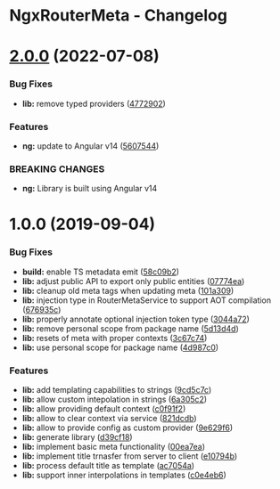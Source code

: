 # NgxRouterMeta - Changelog

# [2.0.0](https://github.com/gund/ngx-router-meta/compare/v1.0.0...v2.0.0) (2022-07-08)


### Bug Fixes

* **lib:** remove typed providers ([4772902](https://github.com/gund/ngx-router-meta/commit/4772902392138dd6a4b66be3587aad685a4dda0f))


### Features

* **ng:** update to Angular v14 ([5607544](https://github.com/gund/ngx-router-meta/commit/560754470375e7c68d68e0fc193e2407210b91e5))


### BREAKING CHANGES

* **ng:** Library is built using Angular v14

# 1.0.0 (2019-09-04)


### Bug Fixes

* **build:** enable TS metadata emit ([58c09b2](https://github.com/gund/ngx-router-meta/commit/58c09b2))
* **lib:** adjust public API to export only public entities ([07774ea](https://github.com/gund/ngx-router-meta/commit/07774ea))
* **lib:** cleanup old meta tags when updating meta ([101a309](https://github.com/gund/ngx-router-meta/commit/101a309))
* **lib:** injection type in RouterMetaService to support AOT compilation ([676935c](https://github.com/gund/ngx-router-meta/commit/676935c))
* **lib:** properly annotate optional injection token type ([3044a72](https://github.com/gund/ngx-router-meta/commit/3044a72))
* **lib:** remove personal scope from package name ([5d13d4d](https://github.com/gund/ngx-router-meta/commit/5d13d4d))
* **lib:** resets of meta with proper contexts ([3c67c74](https://github.com/gund/ngx-router-meta/commit/3c67c74))
* **lib:** use personal scope for package name ([4d987c0](https://github.com/gund/ngx-router-meta/commit/4d987c0))


### Features

* **lib:** add templating capabilities to strings ([9cd5c7c](https://github.com/gund/ngx-router-meta/commit/9cd5c7c))
* **lib:** allow custom intepolation in strings ([6a305c2](https://github.com/gund/ngx-router-meta/commit/6a305c2))
* **lib:** allow providing default context ([c0f91f2](https://github.com/gund/ngx-router-meta/commit/c0f91f2))
* **lib:** allow to clear context via service ([821dcdb](https://github.com/gund/ngx-router-meta/commit/821dcdb))
* **lib:** allow to provide config as custom provider ([9e629f6](https://github.com/gund/ngx-router-meta/commit/9e629f6))
* **lib:** generate library ([d39cf18](https://github.com/gund/ngx-router-meta/commit/d39cf18))
* **lib:** implement basic meta functionality ([00ea7ea](https://github.com/gund/ngx-router-meta/commit/00ea7ea))
* **lib:** implement title trnasfer from server to client ([e10794b](https://github.com/gund/ngx-router-meta/commit/e10794b))
* **lib:** process default title as template ([ac7054a](https://github.com/gund/ngx-router-meta/commit/ac7054a))
* **lib:** support inner interpolations in templates ([c0e4eb6](https://github.com/gund/ngx-router-meta/commit/c0e4eb6))
